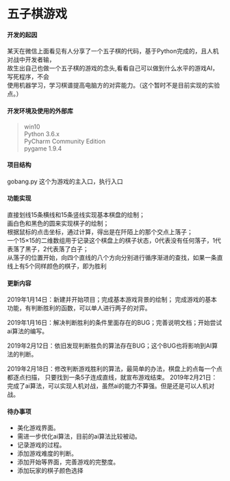 

# 五子棋游戏

#### 开发的起因
某天在微信上面看见有人分享了一个五子棋的代码，基于Python完成的，且人机对战中开发者输，<br>
故生出自己也做一个五子棋的游戏的念头,看看自己可以做到什么水平的游戏AI，写死程序，不会<br>
使用机器学习，学习棋谱提高电脑方的对弈能力。（这个暂时不是目前实现的实验点。）

#### 开发环境及使用的外部库
> win10<br>
> Python 3.6.x<br>
> PyCharm Community Edition <br>
> pygame 1.9.4

#### 项目结构
gobang.py 这个为游戏的主入口，执行入口

#### 功能实现
直接划线15条横线和15条竖线实现基本棋盘的绘制；<br>
画白色和黑色的圆来实现棋子的绘制；<br>
根据鼠标的点击坐标，通过计算，得出是在阡陌上的那个交点上落子；<br>
一个15×15的二维数组用于记录这个棋盘上的棋子状态，0代表没有任何落子，1代表落了黑子，2代表落了白子；<br>
从落子的位置开始，向四个直线的八个方向分别进行循序渐进的查找，如果一条直线上有5个同样颜色的棋子，即为胜利<br>


#### 更新内容
2019年1月14日：新建并开始项目；完成基本游戏背景的绘制；
完成游戏的基本功能，有判断胜利的函数，可以单人进行两子的对弈。

2019年1月16日：解决判断胜利的条件里面存在的BUG；完善说明文档；开始尝试ai算法的编写。

2019年2月12日：依旧发现判断胜负的算法存在BUG；这个BUG也将影响到AI算法的判断。

2019年2月18日：修改判断游戏胜利的算法，最简单的办法，棋盘上的点每一个点都逐点扫描，
只要找到一条5子连成直线，就宣布游戏结束。
2019年2月21日：完成了ai算法，可以实现人机对战，虽然ai的能力不算强。但是还是可以人机对战。

#### 待办事项
- 美化游戏界面。
- 需进一步优化ai算法，目前的ai算法比较被动。
- 记录游戏的过程。
- 添加游戏难度的判断。
- 添加开始等界面，完善游戏的完整度。
- 添加玩家的棋子颜色选择